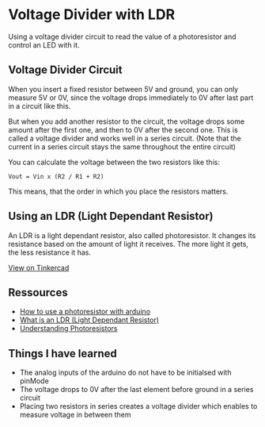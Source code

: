 # Voltage Divider with LDR

Using a voltage divider circuit to read the value of a photoresistor and control an LED with it.

## Voltage Divider Circuit
When you insert a fixed resistor between 5V and ground, you can only measure 5V or 0V, since the voltage drops immediately to 0V after last part in a circuit like this. 

But when you add another resistor to the circuit, the voltage drops some amount after the first one, and then to 0V after the second one. This is called a voltage divider and works well in a series circuit. (Note that the current in a series circuit stays the same throughout the entire circuit)

You can calculate the voltage between the two resistors like this:


```
Vout = Vin x (R2 / R1 + R2)
```

This means, that the order in which you place the resistors matters.

## Using an LDR (Light Dependant Resistor)
An LDR is a light dependant resistor, also called photoresistor. It changes its resistance based on the amount of light it receives. The more light it gets, the less resistance it has.

[View on Tinkercad](https://www.tinkercad.com/things/lE0BAWjul4d-13-voltage-divider-with-ldr-241020)

## Ressources

- [How to use a photoresistor with arduino](https://www.youtube.com/watch?v=XwJQJnY6iUs)
- [What is an LDR (Light Dependant Resistor)](https://www.youtube.com/watch?v=2fvXW4OEWLE)
- [Understanding Photoresistors](https://www.youtube.com/watch?v=WMkN-uHd-Xo)

## Things I have learned
- The analog inputs of the arduino do not have to be initialsed with pinMode
- The voltage drops to 0V after the last element before ground in a series circuit
- Placing two resistors in series creates a voltage divider which enables to measure voltage in between them